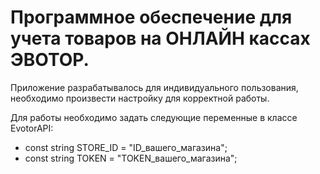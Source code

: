# Программное обеспечение для учета товаров на ОНЛАЙН кассах ЭВОТОР.

Приложение разрабатывалось для индивидуального пользования, необходимо произвести настройку для корректной работы.

Для работы необходимо задать следующие переменные в классе EvotorAPI:
* const string STORE_ID = "ID_вашего_магазина";
* const string TOKEN = "TOKEN_вашего_магазина";
